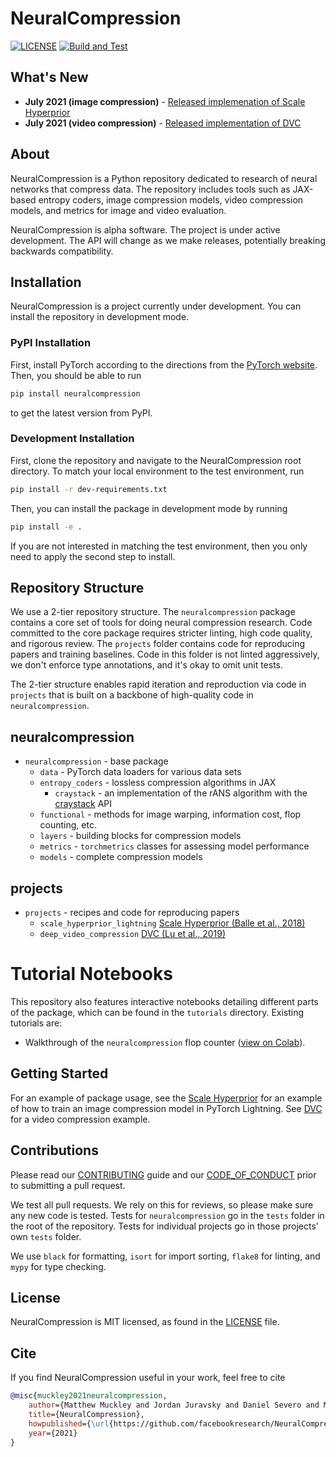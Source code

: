 # NeuralCompression

[![LICENSE](https://img.shields.io/badge/license-MIT-blue.svg)](https://github.com/facebookresearch/NeuralCompression/tree/main/LICENSE)
[![Build and Test](https://github.com/facebookresearch/NeuralCompression/actions/workflows/build-and-test.yml/badge.svg)](https://github.com/facebookresearch/NeuralCompression/actions/workflows/build-and-test.yml)

## What's New

- **July 2021 (image compression)** - [Released implemenation of Scale Hyperprior](https://github.com/facebookresearch/NeuralCompression/tree/main/projects/scale_hyperprior_lightning)
- **July 2021 (video compression)** - [Released implementation of DVC](https://github.com/facebookresearch/NeuralCompression/tree/main/projects/deep_video_compression)

## About

NeuralCompression is a Python repository dedicated to research of neural
networks that compress data. The repository includes tools such as JAX-based
entropy coders, image compression models, video compression models, and metrics
for image and video evaluation.

NeuralCompression is alpha software. The project is under active development.
The API will change as we make releases, potentially breaking backwards
compatibility.

## Installation

NeuralCompression is a project currently under development. You can install the
repository in development mode.

### PyPI Installation

First, install PyTorch according to the directions from the
[PyTorch website](https://pytorch.org/). Then, you should be able to run

```bash
pip install neuralcompression
```

to get the latest version from PyPI.

### Development Installation

First, clone the repository and navigate to the NeuralCompression root
directory. To match your local environment to the test environment, run

```bash
pip install -r dev-requirements.txt
```

Then, you can install the package in development mode by running

```bash
pip install -e .
```

If you are not interested in matching the test environment, then you only need
to apply the second step to install.

## Repository Structure

We use a 2-tier repository structure. The `neuralcompression` package contains
a core set of tools for doing neural compression research. Code committed to
the core package requires stricter linting, high code quality, and rigorous
review. The `projects` folder contains code for reproducing papers and training
baselines. Code in this folder is not linted aggressively, we don't enforce
type annotations, and it's okay to omit unit tests.

The 2-tier structure enables rapid iteration and reproduction via code in
`projects` that is built on a backbone of high-quality code in
`neuralcompression`.

## neuralcompression

- `neuralcompression` - base package
  - `data` - PyTorch data loaders for various data sets
  - `entropy_coders` - lossless compression algorithms in JAX
    - `craystack` - an implementation of the rANS algorithm with the
    [craystack](https://github.com/j-towns/craystack) API
  - `functional` - methods for image warping, information cost, flop counting, etc.
  - `layers` - building blocks for compression models
  - `metrics` - `torchmetrics` classes for assessing model performance
  - `models` - complete compression models

## projects

- `projects` - recipes and code for reproducing papers
  - `scale_hyperprior_lightning` [Scale Hyperprior (Balle et al., 2018)](https://arxiv.org/abs/1802.01436)
  - `deep_video_compression` [DVC (Lu et al., 2019)](https://openaccess.thecvf.com/content_CVPR_2019/html/Lu_DVC_An_End-To-End_Deep_Video_Compression_Framework_CVPR_2019_paper.html)

# Tutorial Notebooks

This repository also features interactive notebooks detailing different parts of the package, which can be found in the `tutorials` directory. Existing tutorials are:

- Walkthrough of the `neuralcompression` flop counter ([view on Colab](https://colab.research.google.com/github/facebookresearch/NeuralCompression/blob/main/tutorials/Flop_Count_Example.ipynb)).

## Getting Started

For an example of package usage, see the
[Scale Hyperprior](https://github.com/facebookresearch/NeuralCompression/tree/main/projects/scale_hyperprior_lightning) for an example of how
to train an image compression model in PyTorch Lightning. See
[DVC](https://github.com/facebookresearch/NeuralCompression/tree/main/projects/deep_video_compression) for a video compression example.

## Contributions

Please read our [CONTRIBUTING](https://github.com/facebookresearch/NeuralCompression/tree/main/.github/CONTRIBUTING.md) guide and our
[CODE_OF_CONDUCT](https://github.com/facebookresearch/NeuralCompression/tree/main/.github/CODE_OF_CONDUCT.md) prior to submitting a pull
request.

We test all pull requests. We rely on this for reviews, so please make sure any
new code is tested. Tests for `neuralcompression` go in the `tests` folder in
the root of the repository. Tests for individual projects go in those projects'
own `tests` folder.

We use `black` for formatting, `isort` for import sorting, `flake8` for
linting, and `mypy` for type checking.

## License

NeuralCompression is MIT licensed, as found in the [LICENSE](https://github.com/facebookresearch/NeuralCompression/tree/main/LICENSE) file.

## Cite

If you find NeuralCompression useful in your work, feel free to cite

```bibtex
@misc{muckley2021neuralcompression,
    author={Matthew Muckley and Jordan Juravsky and Daniel Severo and Mannat Singh and Quentin Duval and Karen Ullrich},
    title={NeuralCompression},
    howpublished={\url{https://github.com/facebookresearch/NeuralCompression}},
    year={2021}
}
```
